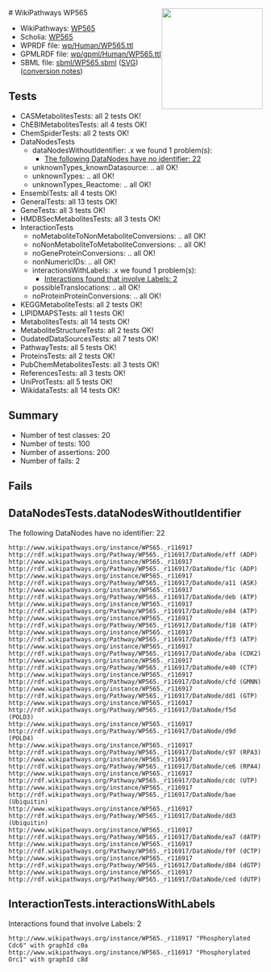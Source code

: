 <img style="float: right; width: 200px" src="../logo.png" />
# WikiPathways WP565

* WikiPathways: [WP565](https://identifiers.org/wikipathways:WP565)
* Scholia: [WP565](https://scholia.toolforge.org/wikipathways/WP565)
* WPRDF file: [wp/Human/WP565.ttl](../wp/Human/WP565.ttl)
* GPMLRDF file: [wp/gpml/Human/WP565.ttl](../wp/gpml/Human/WP565.ttl)
* SBML file: [sbml/WP565.sbml](../sbml/WP565.sbml) ([SVG](../sbml/WP565.svg)) ([conversion notes](../sbml/WP565.txt))

## Tests
* CASMetabolitesTests: all 2 tests OK!
* ChEBIMetabolitesTests: all 4 tests OK!
* ChemSpiderTests: all 2 tests OK!
* DataNodesTests
    * dataNodesWithoutIdentifier: .x we found 1 problem(s):
        * [The following DataNodes have no identifier: 22](#8792c4b1)
    * unknownTypes_knownDatasource: .. all OK!
    * unknownTypes: .. all OK!
    * unknownTypes_Reactome: .. all OK!
* EnsemblTests: all 4 tests OK!
* GeneralTests: all 13 tests OK!
* GeneTests: all 3 tests OK!
* HMDBSecMetabolitesTests: all 3 tests OK!
* InteractionTests
    * noMetaboliteToNonMetaboliteConversions: .. all OK!
    * noNonMetaboliteToMetaboliteConversions: .. all OK!
    * noGeneProteinConversions: .. all OK!
    * nonNumericIDs: .. all OK!
    * interactionsWithLabels: .x we found 1 problem(s):
        * [Interactions found that involve Labels: 2](#630d2679)
    * possibleTranslocations: .. all OK!
    * noProteinProteinConversions: .. all OK!
* KEGGMetaboliteTests: all 2 tests OK!
* LIPIDMAPSTests: all 1 tests OK!
* MetabolitesTests: all 14 tests OK!
* MetaboliteStructureTests: all 2 tests OK!
* OudatedDataSourcesTests: all 7 tests OK!
* PathwayTests: all 5 tests OK!
* ProteinsTests: all 2 tests OK!
* PubChemMetabolitesTests: all 3 tests OK!
* ReferencesTests: all 3 tests OK!
* UniProtTests: all 5 tests OK!
* WikidataTests: all 14 tests OK!


## Summary

* Number of test classes: 20
* Number of tests: 100
* Number of assertions: 200
* Number of fails: 2

## Fails

<a name="8792c4b1" />

## DataNodesTests.dataNodesWithoutIdentifier

The following DataNodes have no identifier: 22
```
http://www.wikipathways.org/instance/WP565._r116917 http://rdf.wikipathways.org/Pathway/WP565._r116917/DataNode/eff (ADP)
http://www.wikipathways.org/instance/WP565._r116917 http://rdf.wikipathways.org/Pathway/WP565._r116917/DataNode/f1c (ADP)
http://www.wikipathways.org/instance/WP565._r116917 http://rdf.wikipathways.org/Pathway/WP565._r116917/DataNode/a11 (ASK)
http://www.wikipathways.org/instance/WP565._r116917 http://rdf.wikipathways.org/Pathway/WP565._r116917/DataNode/deb (ATP)
http://www.wikipathways.org/instance/WP565._r116917 http://rdf.wikipathways.org/Pathway/WP565._r116917/DataNode/e84 (ATP)
http://www.wikipathways.org/instance/WP565._r116917 http://rdf.wikipathways.org/Pathway/WP565._r116917/DataNode/f18 (ATP)
http://www.wikipathways.org/instance/WP565._r116917 http://rdf.wikipathways.org/Pathway/WP565._r116917/DataNode/ff3 (ATP)
http://www.wikipathways.org/instance/WP565._r116917 http://rdf.wikipathways.org/Pathway/WP565._r116917/DataNode/aba (CDK2)
http://www.wikipathways.org/instance/WP565._r116917 http://rdf.wikipathways.org/Pathway/WP565._r116917/DataNode/e40 (CTP)
http://www.wikipathways.org/instance/WP565._r116917 http://rdf.wikipathways.org/Pathway/WP565._r116917/DataNode/cfd (GMNN)
http://www.wikipathways.org/instance/WP565._r116917 http://rdf.wikipathways.org/Pathway/WP565._r116917/DataNode/dd1 (GTP)
http://www.wikipathways.org/instance/WP565._r116917 http://rdf.wikipathways.org/Pathway/WP565._r116917/DataNode/f5d (POLD3)
http://www.wikipathways.org/instance/WP565._r116917 http://rdf.wikipathways.org/Pathway/WP565._r116917/DataNode/d9d (POLD4)
http://www.wikipathways.org/instance/WP565._r116917 http://rdf.wikipathways.org/Pathway/WP565._r116917/DataNode/c97 (RPA3)
http://www.wikipathways.org/instance/WP565._r116917 http://rdf.wikipathways.org/Pathway/WP565._r116917/DataNode/ce6 (RPA4)
http://www.wikipathways.org/instance/WP565._r116917 http://rdf.wikipathways.org/Pathway/WP565._r116917/DataNode/cdc (UTP)
http://www.wikipathways.org/instance/WP565._r116917 http://rdf.wikipathways.org/Pathway/WP565._r116917/DataNode/bae (Ubiquitin)
http://www.wikipathways.org/instance/WP565._r116917 http://rdf.wikipathways.org/Pathway/WP565._r116917/DataNode/dd3 (Ubiquitin)
http://www.wikipathways.org/instance/WP565._r116917 http://rdf.wikipathways.org/Pathway/WP565._r116917/DataNode/ea7 (dATP)
http://www.wikipathways.org/instance/WP565._r116917 http://rdf.wikipathways.org/Pathway/WP565._r116917/DataNode/f9f (dCTP)
http://www.wikipathways.org/instance/WP565._r116917 http://rdf.wikipathways.org/Pathway/WP565._r116917/DataNode/d84 (dGTP)
http://www.wikipathways.org/instance/WP565._r116917 http://rdf.wikipathways.org/Pathway/WP565._r116917/DataNode/ced (dUTP)
```

<a name="630d2679" />

## InteractionTests.interactionsWithLabels

Interactions found that involve Labels: 2
```
http://www.wikipathways.org/instance/WP565._r116917 "Phosphorylated Cdc6" with graphId c0a
http://www.wikipathways.org/instance/WP565._r116917 "Phosphorylated Orc1" with graphId c8d
```

